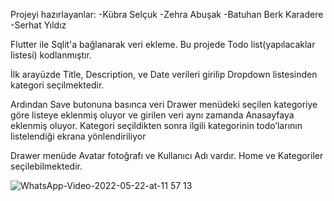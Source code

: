 Projeyi hazırlayanlar:
-Kübra Selçuk
-Zehra Abuşak
-Batuhan Berk Karadere
-Serhat Yıldız

Flutter ile Sqlit'a bağlanarak veri ekleme. Bu projede Todo list(yapılacaklar listesi) kodlanmıştır.

İlk arayüzde Title, Description, ve Date verileri girilip Dropdown listesinden kategori seçilmektedir.

Ardından Save butonuna basınca veri Drawer menüdeki seçilen kategoriye göre listeye eklenmiş oluyor
ve girilen veri aynı zamanda Anasayfaya eklenmiş oluyor. Kategori seçildikten sonra ilgili kategorinin todo’larının listelendiği ekrana yönlendiriliyor

Drawer menüde Avatar fotoğrafı ve Kullanıcı Adı vardır.
Home ve Kategoriler seçilebilmektedir.

![WhatsApp-Video-2022-05-22-at-11 57 13](https://user-images.githubusercontent.com/70449658/169692929-126e80ba-3709-489a-8f61-67414f3ddc8d.gif)
